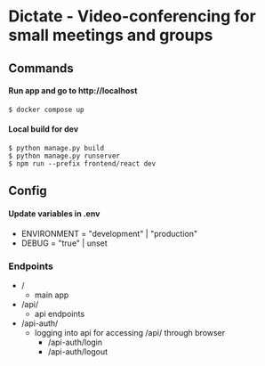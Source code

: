 # Dictate - Video-conferencing for small meetings and groups

## Commands

#### Run app and go to http://localhost

```console
$ docker compose up
```

#### Local build for dev

```console
$ python manage.py build
$ python manage.py runserver
$ npm run --prefix frontend/react dev
```

## Config

#### Update variables in .env

- ENVIRONMENT = "development" | "production"
- DEBUG = "true" | unset

### Endpoints

- /
  - main app
- /api/
  - api endpoints
- /api-auth/
  - logging into api for accessing /api/ through browser
    - /api-auth/login
    - /api-auth/logout
